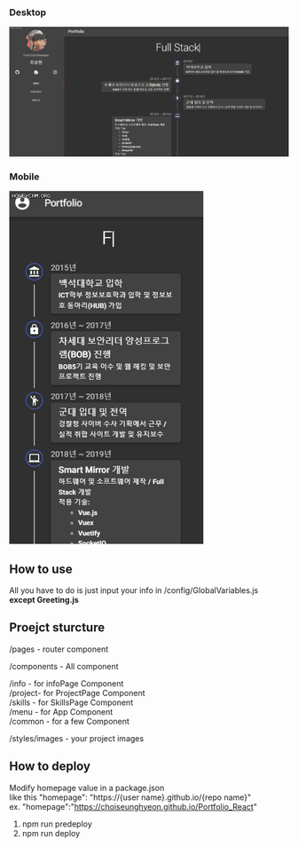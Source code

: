 ### Desktop

![Alt Text](https://github.com/choiseunghyeon/Portfolio_React/blob/master/portfolioPage.gif?raw=true)

### Mobile

![Alt Text](https://github.com/choiseunghyeon/Portfolio_React/blob/master/mobilePortfolio.gif?raw=true)

## How to use

All you have to do is just input your info in /config/GlobalVariables.js  
**except Greeting.js**

## Proejct sturcture

/pages - router component

/components - All component

/info - for infoPage Component  
/project- for ProjectPage Component  
/skills - for SkillsPage Component  
/menu - for App Component  
/common - for a few Component

/styles/images - your project images

## How to deploy

Modify homepage value in a package.json  
like this "homepage": "https://{user name}.github.io/{repo name}"  
ex. "homepage":"https://choiseunghyeon.github.io/Portfolio_React"

1. npm run predeploy
2. npm run deploy
